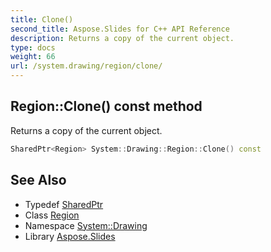 ```yaml
---
title: Clone()
second_title: Aspose.Slides for C++ API Reference
description: Returns a copy of the current object.
type: docs
weight: 66
url: /system.drawing/region/clone/
---
```

## Region::Clone() const method


Returns a copy of the current object.

```cpp
SharedPtr<Region> System::Drawing::Region::Clone() const
```

## See Also

* Typedef [SharedPtr](../../../system/sharedptr/)
* Class [Region](../)
* Namespace [System::Drawing](../../)
* Library [Aspose.Slides](../../../)